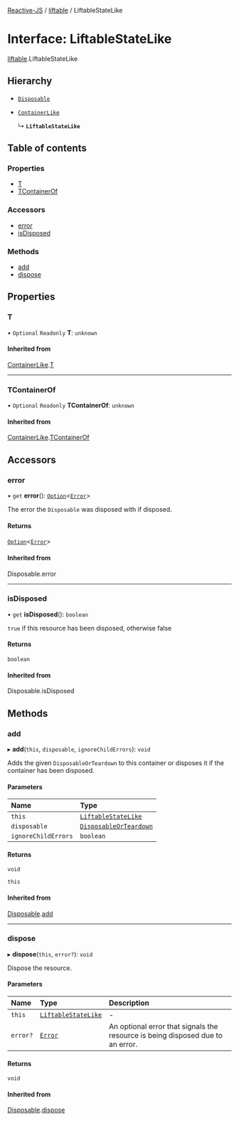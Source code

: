 [Reactive-JS](../README.md) / [liftable](../modules/liftable.md) / LiftableStateLike

# Interface: LiftableStateLike

[liftable](../modules/liftable.md).LiftableStateLike

## Hierarchy

- [`Disposable`](../classes/disposable.Disposable.md)

- [`ContainerLike`](container.ContainerLike.md)

  ↳ **`LiftableStateLike`**

## Table of contents

### Properties

- [T](liftable.LiftableStateLike.md#t)
- [TContainerOf](liftable.LiftableStateLike.md#tcontainerof)

### Accessors

- [error](liftable.LiftableStateLike.md#error)
- [isDisposed](liftable.LiftableStateLike.md#isdisposed)

### Methods

- [add](liftable.LiftableStateLike.md#add)
- [dispose](liftable.LiftableStateLike.md#dispose)

## Properties

### T

• `Optional` `Readonly` **T**: `unknown`

#### Inherited from

[ContainerLike](container.ContainerLike.md).[T](container.ContainerLike.md#t)

___

### TContainerOf

• `Optional` `Readonly` **TContainerOf**: `unknown`

#### Inherited from

[ContainerLike](container.ContainerLike.md).[TContainerOf](container.ContainerLike.md#tcontainerof)

## Accessors

### error

• `get` **error**(): [`Option`](../modules/option.md#option)<[`Error`](disposable.Error.md)\>

The error the `Disposable` was disposed with if disposed.

#### Returns

[`Option`](../modules/option.md#option)<[`Error`](disposable.Error.md)\>

#### Inherited from

Disposable.error

___

### isDisposed

• `get` **isDisposed**(): `boolean`

`true` if this resource has been disposed, otherwise false

#### Returns

`boolean`

#### Inherited from

Disposable.isDisposed

## Methods

### add

▸ **add**(`this`, `disposable`, `ignoreChildErrors`): `void`

Adds the given `DisposableOrTeardown` to this container or disposes it if the container has been disposed.

#### Parameters

| Name | Type |
| :------ | :------ |
| `this` | [`LiftableStateLike`](liftable.LiftableStateLike.md) |
| `disposable` | [`DisposableOrTeardown`](../modules/disposable.md#disposableorteardown) |
| `ignoreChildErrors` | `boolean` |

#### Returns

`void`

`this`

#### Inherited from

[Disposable](../classes/disposable.Disposable.md).[add](../classes/disposable.Disposable.md#add)

___

### dispose

▸ **dispose**(`this`, `error?`): `void`

Dispose the resource.

#### Parameters

| Name | Type | Description |
| :------ | :------ | :------ |
| `this` | [`LiftableStateLike`](liftable.LiftableStateLike.md) | - |
| `error?` | [`Error`](disposable.Error.md) | An optional error that signals the resource is being disposed due to an error. |

#### Returns

`void`

#### Inherited from

[Disposable](../classes/disposable.Disposable.md).[dispose](../classes/disposable.Disposable.md#dispose)
